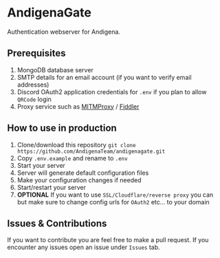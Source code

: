 # AndigenaGate
Authentication webserver for Andigena.

## Prerequisites
1. MongoDB database server
2. SMTP details for an email account (if you want to verify email addresses)
3. Discord OAuth2 application credentials for `.env` if you plan to allow `QRCode` login
4. Proxy service such as [MITMProxy](https://github.com/AndigenaTeam/andigenaconfigs) / [Fiddler](https://github.com/AndigenaTeam/andigenaconfigs)

## How to use in production
1. Clone/download this repository `git clone https://github.com/AndigenaTeam/andigenagate.git`
2. Copy `.env.example` and rename to `.env`
3. Start your server
4. Server will generate default configuration files
5. Make your configuration changes if needed
6. Start/restart your server
7. **OPTIONAL** If you want to use `SSL/Cloudflare/reverse proxy` you can but make sure to change config urls for `OAuth2` etc... to your domain

## Issues & Contributions
If you want to contribute you are feel free to make a pull request.
If you encounter any issues open an issue under `Issues` tab.